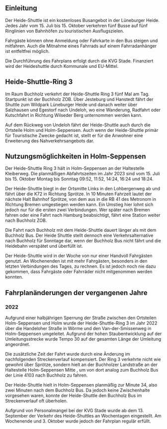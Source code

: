 ## Einleitung
Der Heide-Shuttle ist ein kostenloses Busangebot in der Lüneburger Heide. Jedes Jahr vom 15. Juli bis 15. Oktober verkehren fünf Busse auf fünf Ringlinien von Bahnhöfen zu touristischen Ausflugszielen.

Fahrgäste können ohne Anmeldung oder Fahrkarte in den Bus steigen und mitfahren. Auch die Mitnahme eines Fahrrads auf einem Fahrradanhänger ist entfeltfrei möglich.

Die Durchführung des Fahrplans erfolgt durch die KVG Stade. Finanziert wird der Heideshuttle durch Kommunale und EU-Mittel.

## Heide-Shuttle-Ring 3

Im Raum Buchholz verkehrt der Heide-Shuttle Ring 3 fünf Mal am Tag. Startpunkt ist der Buchholz ZOB. Über Jesteburg und Hanstedt fährt der Shuttle zum Wildpark Lüneburger Heide und danach weiter über Salzhausen und Egestorf nach Undeloh, wo eine Wanderung, Radfahrt oder Kutschfahrt in Richtung Wilseder Berg unternommen werden kann.

Auf dem Rückweg von Undeloh fährt der Heide-Shuttle auch durch die Ortsteile Holm und Holm-Seppensen. Auch wenn der Heide-Shuttle primär für Touristische Zwecke gedacht ist, stellt er für die Anwohner eine Erweiterung des Nahverkehrsangebots dar.

## Nutzungsmöglichkeiten in Holm-Seppensen
Der Heide-Shuttle Ring 3 hält in Holm-Seppensen an der Haltestelle Kleiberweg. Die planmäßigen Abfahrtszeiten im Jahr 2023 sind vom 15. Juli bis 15. Oktober Montag bis Sonntag 09:52, 11:52, 14:24, 16:24 und 18:24.

Der Heide-Shuttle biegt in der Ortsmitte Links in den Lohbergenweg ab und fährt über die K72 in Richtung Sprötze. In 10 Minuten Fahrzeit lautet der nächste Halt Bahnhof Sprötze, von dem aus in die RB 41 des Metronom in RIchtung Bremen umgestiegen werden kann. Ein Umstieg hier lohnt sich jedoch nur für die ersten zwei Verbindungen. Wer später nach Bremen fahren oder eine Fahrt nach Hamburg beabsichtigt, fährt eine Station weiter nach Buchholz ZOB.

Die Fahrt nach Buchholz mit dem Heide-Shuttle dauert länger als mit dem Buchholz Bus. Der Heide Shuttle stellt dennoch eine Verkehrsalternative nach Buchholz für Sonntage dar, wenn der Buchholz Bus nicht fährt und die Heidebahn verspätet und überfüllt ist.

Der Heide-Shuttle wird in der Woche von nur einer Handvoll Fahrgästen genutzt. An Wochenenden ist mit mehr Fahrgästen, besonders in den letzten Verbindungen des Tages, zu rechnen. Es ist jedoch noch nie dazu gekommen, dass Fahrgäste oder Fahrräder nicht mitgenommen werden konnten.
## Fahrplanänderungen der vergangenen Jahre
### 2022
Aufgrund einer halbjährigen Sperrung der Straße zwischen den Ortsteilen Holm-Seppensen und Holm wurde der Heide-Shuttle-Ring 3 im Jahr 2022 über die Handeloher Straße in Wörme und den Van-der-Smissenweg in Holm-Seppensen umgeleitet. Aufgrund der hohen Staubentwicklung auf der Umleitungsstrecke wurde Tempo 30 auf der gesamten Länge der Umleitung angeordnet. 

Die zusätzliche Zeit der Fahrt wurde durch eine Änderung im nachfolgenden Streckenverlauf kompensiert. Der Ring 3 verkehrte nicht wie gewohnt über Sprötze, sondern hielt an der Buchholzer Landstraße an der Haltestelle Holm-Seppensen Mitte , um von dort analog zum Buchholz Bus der Linie 4103 nach Buchholz zu fahren.

Der Heide-Shuttle hielt in Holm-Seppensen planmäßig zur Minute 34, also zwei Minuten nach dem Buchholz Bus. Da jedoch keine Zwischenhalte vorgesehen waren, konnte der Heide-Shuttle den Buchholz Bus im Streckenverlauf oft überholen.

Aufgrund von Personalmangel bei der KVG Stade wurde ab dem 13. September der Verkehr des Heide-Shuttles an Wochentagen eingestellt. Am Wochenende und 3. Oktober wurde jedoch der Fahrplan regulär erfüllt.